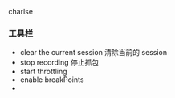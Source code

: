 charlse

### 工具栏

- clear the current session 清除当前的 session
- stop recording 停止抓包
- start throttling
- enable breakPoints
-